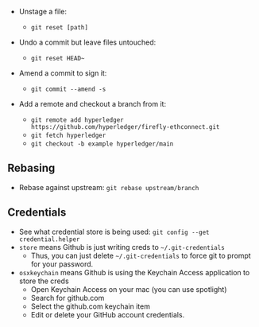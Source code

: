 - Unstage a file:
  - `git reset [path]`

- Undo a commit but leave files untouched:
  -  `git reset HEAD~`

- Amend a commit to sign it:
  - `git commit --amend -s` 

- Add a remote and checkout a branch from it:
  - `git remote add hyperledger https://github.com/hyperledger/firefly-ethconnect.git`
  - `git fetch hyperledger`
  - `git checkout -b example hyperledger/main` 

## Rebasing

- Rebase against upstream: `git rebase upstream/branch`

## Credentials

- See what credential store is being used: `git config --get credential.helper`
- `store` means Github is just writing creds to `~/.git-credentials`
  - Thus, you can just delete `~/.git-credentials` to force git to prompt for your password.
- `osxkeychain` means Github is using the Keychain Access application to store the creds
  -  Open Keychain Access on your mac (you can use spotlight)
  - Search for github.com
  - Select the github.com keychain item
  - Edit or delete your GitHub account credentials.
